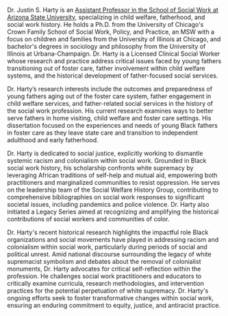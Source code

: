 Dr. Justin S. Harty is an [Assistant Professor in the School of Social Work at Arizona State University](https://search.asu.edu/profile/4157923), specializing in child welfare, fatherhood, and social work history. He holds a Ph.D. from the University of Chicago's Crown Family School of Social Work, Policy, and Practice, an MSW with a focus on children and families from the University of Illinois at Chicago, and bachelor's degrees in sociology and philosophy from the University of Illinois at Urbana-Champaign. Dr. Harty is a Licensed Clinical Social Worker whose research and practice address critical issues faced by young fathers transitioning out of foster care, father involvement within child welfare systems, and the historical development of father-focused social services.

Dr. Harty’s research interests include the outcomes and preparedness of young fathers aging out of the foster care system, father engagement in child welfare services, and father-related social services in the history of the social work profession. His current research examines ways to better serve fathers in home visiting, child welfare and foster care settings. His dissertation focused on the experiences and needs of young Black fathers in foster care as they leave state care and transition to independent adulthood and early fatherhood.

Dr. Harty is dedicated to social justice, explicitly working to dismantle systemic racism and colonialism within social work. Grounded in Black social work history, his scholarship confronts white supremacy by leveraging African traditions of self-help and mutual aid, empowering both practitioners and marginalized communities to resist oppression. He serves on the leadership team of the Social Welfare History Group, contributing to comprehensive bibliographies on social work responses to significant societal issues, including pandemics and police violence. Dr. Harty also initiated a Legacy Series aimed at recognizing and amplifying the historical contributions of social workers and communities of color.

Dr. Harty's recent historical research highlights the impactful role Black organizations and social movements have played in addressing racism and colonialism within social work, particularly during periods of social and political unrest. Amid national discourse surrounding the legacy of white supremacist symbolism and debates about the removal of colonialist monuments, Dr. Harty advocates for critical self-reflection within the profession. He challenges social work practitioners and educators to critically examine curricula, research methodologies, and intervention practices for the potential perpetuation of white supremacy. Dr. Harty's ongoing efforts seek to foster transformative changes within social work, ensuring an enduring commitment to equity, justice, and antiracist practice.
